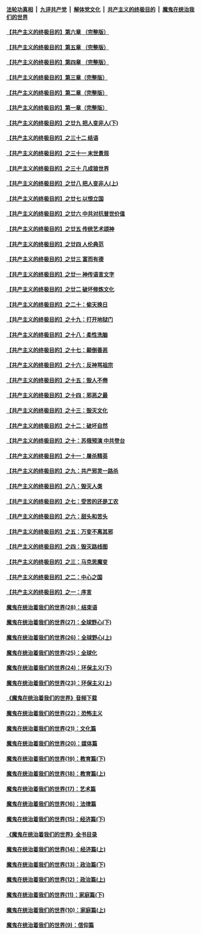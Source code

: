 ####  [法轮功真相](../../../../basic/blob/master/README.md?t=04241331) &nbsp;|&nbsp; [九评共产党](../../../../9ping.md/blob/master/README.md?t=04241331) &nbsp;|&nbsp; [解体党文化](../../../../jtdwh.md/blob/master/README.md?t=04241331)  &nbsp;|&nbsp; [共产主义的终极目的](../../../../gczydzjmd.md/blob/master/README.md?t=04241331) &nbsp;|&nbsp; [魔鬼在统治我们的世界](../../../../mgztzwmdsj.md/blob/master/README.md?t=04241331) 

#### [【共产主义的终极目的】第六章 （完整版）](../pages/nsc422/n11428913.md?t=04241331) 

#### [【共产主义的终极目的】第五章 （完整版）](../pages/nsc422/n11428912.md?t=04241331) 

#### [【共产主义的终极目的】第四章 （完整版）](../pages/nsc422/n11428907.md?t=04241331) 

#### [【共产主义的终极目的】第三章（完整版）](../pages/nsc422/n11428848.md?t=04241331) 

#### [【共产主义的终极目的】第二章（完整版）](../pages/nsc422/n11428831.md?t=04241331) 

#### [【共产主义的终极目的】第一章（完整版）](../pages/nsc422/n11417651.md?t=04241331) 

#### [【共产主义的终极目的】之廿九 把人变非人(下)](../pages/nsc422/n11344140.md?t=04241331) 

#### [【共产主义的终极目的】之三十二 结语](../pages/nsc422/n11360535.md?t=04241331) 

#### [【共产主义的终极目的】之三十一 末世景观](../pages/nsc422/n11351129.md?t=04241331) 

#### [【共产主义的终极目的】之三十 几成狼世界](../pages/nsc422/n11348280.md?t=04241331) 

#### [【共产主义的终极目的】之廿八 把人变非人(上)](../pages/nsc422/n11340492.md?t=04241331) 

#### [【共产主义的终极目的】之廿七 以恨立国](../pages/nsc422/n11336944.md?t=04241331) 

#### [【共产主义的终极目的】之廿六 中共对抗普世价值](../pages/nsc422/n11324785.md?t=04241331) 

#### [【共产主义的终极目的】之廿五 传统艺术颂神](../pages/nsc422/n11296396.md?t=04241331) 

#### [【共产主义的终极目的】之廿四 人伦典范](../pages/nsc422/n11296397.md?t=04241331) 

#### [【共产主义的终极目的】之廿三 富而有德](../pages/nsc422/n11283598.md?t=04241331) 

#### [【共产主义的终极目的】之廿一 神传语言文字](../pages/nsc422/n11263265.md?t=04241331) 

#### [【共产主义的终极目的】之廿二 破坏修炼文化](../pages/nsc422/n11245728.md?t=04241331) 

#### [【共产主义的终极目的】之二十：偷天换日](../pages/nsc422/n11238846.md?t=04241331) 

#### [【共产主义的终极目的】之十九：打开地狱门](../pages/nsc422/n11206376.md?t=04241331) 

#### [【共产主义的终极目的】之十八：柔性洗脑](../pages/nsc422/n11199994.md?t=04241331) 

#### [【共产主义的终极目的】之十七：颠倒善恶](../pages/nsc422/n11179782.md?t=04241331) 

#### [【共产主义的终极目的】之十六：反神骂祖宗](../pages/nsc422/n11166798.md?t=04241331) 

#### [【共产主义的终极目的】之十五：毁人不倦](../pages/nsc422/n11166792.md?t=04241331) 

#### [【共产主义的终极目的】之十四：邪恶之最](../pages/nsc422/n11150249.md?t=04241331) 

#### [【共产主义的终极目的】之十三：毁灭文化](../pages/nsc422/n11135227.md?t=04241331) 

#### [【共产主义的终极目的】之十二：破坏自然](../pages/nsc422/n11135214.md?t=04241331) 

#### [【共产主义的终极目的】之十：苏俄预演 中共登台](../pages/nsc422/n11118424.md?t=04241331) 

#### [【共产主义的终极目的】之十一：屠杀精英](../pages/nsc422/n11118442.md?t=04241331) 

#### [【共产主义的终极目的】之九：共产邪灵一路杀](../pages/nsc422/n11114139.md?t=04241331) 

#### [【共产主义的终极目的】之八：毁灭人类](../pages/nsc422/n11108503.md?t=04241331) 

#### [【共产主义的终极目的】之七：受苦的还是工农](../pages/nsc422/n11101809.md?t=04241331) 

#### [【共产主义的终极目的】之六：甜头和苦头](../pages/nsc422/n11096971.md?t=04241331) 

#### [【共产主义的终极目的】之五：万变不离其邪](../pages/nsc422/n11091285.md?t=04241331) 

#### [【共产主义的终极目的】之四：毁灭路线图](../pages/nsc422/n11086284.md?t=04241331) 

#### [【共产主义的终极目的】之三：马克思魔变](../pages/nsc422/n11061941.md?t=04241331) 

#### [【共产主义的终极目的】之二：中心之国](../pages/nsc422/n11047728.md?t=04241331) 

#### [【共产主义的终极目的】之一：序言](../pages/nsc422/n11086077.md?t=04241331) 

#### [魔鬼在统治着我们的世界(28)：结束语](../pages/nsc422/n10936246.md?t=04241331) 

#### [魔鬼在统治着我们的世界(27)：全球野心(下)](../pages/nsc422/n10928319.md?t=04241331) 

#### [魔鬼在统治着我们的世界(26)：全球野心(上)](../pages/nsc422/n10900318.md?t=04241331) 

#### [魔鬼在统治着我们的世界(25)：全球化](../pages/nsc422/n10788205.md?t=04241331) 

#### [魔鬼在统治着我们的世界(24)：环保主义(下)](../pages/nsc422/n10695307.md?t=04241331) 

#### [魔鬼在统治着我们的世界(23)：环保主义(上)](../pages/nsc422/n10688613.md?t=04241331) 

#### [《魔鬼在统治着我们的世界》音频下载](../pages/nsc422/n10635553.md?t=04241331) 

#### [魔鬼在统治着我们的世界(22)：恐怖主义](../pages/nsc422/n10614727.md?t=04241331) 

#### [魔鬼在统治着我们的世界(21)：文化篇](../pages/nsc422/n10597706.md?t=04241331) 

#### [魔鬼在统治着我们的世界(20)：媒体篇](../pages/nsc422/n10586579.md?t=04241331) 

#### [魔鬼在统治着我们的世界(19)：教育篇(下)](../pages/nsc422/n10564808.md?t=04241331) 

#### [魔鬼在统治着我们的世界(18)：教育篇(上)](../pages/nsc422/n10526970.md?t=04241331) 

#### [魔鬼在统治着我们的世界(17)：艺术篇](../pages/nsc422/n10499093.md?t=04241331) 

#### [魔鬼在统治着我们的世界(16)：法律篇](../pages/nsc422/n10485969.md?t=04241331) 

#### [魔鬼在统治着我们的世界(15)：经济篇(下)](../pages/nsc422/n10469975.md?t=04241331) 

#### [《魔鬼在统治着我们的世界》全书目录](../pages/nsc422/n10464261.md?t=04241331) 

#### [魔鬼在统治着我们的世界(14)：经济篇(上)](../pages/nsc422/n10457370.md?t=04241331) 

#### [魔鬼在统治着我们的世界(13)：政治篇(下)](../pages/nsc422/n10448270.md?t=04241331) 

#### [魔鬼在统治着我们的世界(12)：政治篇(上)](../pages/nsc422/n10444576.md?t=04241331) 

#### [魔鬼在统治着我们的世界(11)：家庭篇(下)](../pages/nsc422/n10440961.md?t=04241331) 

#### [魔鬼在统治着我们的世界(10)：家庭篇(上)](../pages/nsc422/n10435448.md?t=04241331) 

#### [魔鬼在统治着我们的世界(9)：信仰篇](../pages/nsc422/n10432159.md?t=04241331) 

